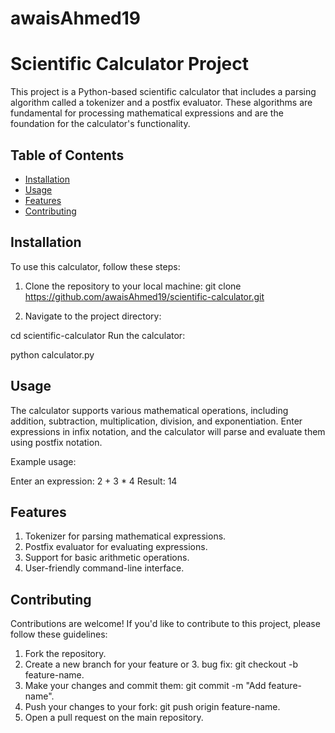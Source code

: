# awaisAhmed19
# Scientific Calculator Project

This project is a Python-based scientific calculator that includes a parsing algorithm called a tokenizer and a postfix evaluator. These algorithms are fundamental for processing mathematical expressions and are the foundation for the calculator's functionality.

## Table of Contents

- [Installation](#installation)
- [Usage](#usage)
- [Features](#features)
- [Contributing](#contributing)


## Installation

To use this calculator, follow these steps:

1. Clone the repository to your local machine:
   git clone https://github.com/awaisAhmed19/scientific-calculator.git

2. Navigate to the project directory:

cd scientific-calculator
Run the calculator:

python calculator.py

## Usage
The calculator supports various mathematical operations, including addition, subtraction, multiplication, division, and exponentiation. Enter expressions in infix notation, and the calculator will parse and evaluate them using postfix notation.

Example usage:

Enter an expression: 2 + 3 * 4
Result: 14


## Features
1. Tokenizer for parsing mathematical expressions.
2. Postfix evaluator for evaluating expressions.
3. Support for basic arithmetic operations.
4. User-friendly command-line interface.

## Contributing
Contributions are welcome! If you'd like to contribute to this project, please follow these guidelines:

1. Fork the repository.
2. Create a new branch for your feature or 3. bug fix: git checkout -b feature-name.
4. Make your changes and commit them: git commit -m "Add feature-name".
4. Push your changes to your fork: git push origin feature-name.
5. Open a pull request on the main repository.

